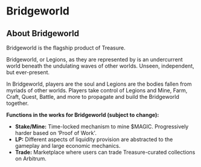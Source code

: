 # Bridgeworld

## About Bridgeworld

Bridgeworld is the flagship product of Treasure.

Bridgeworld, or Legions, as they are represented by is an undercurrent world beneath the undulating waves of other worlds. Unseen, independent, but ever-present.

In Bridgeworld, players are the soul and Legions are the bodies fallen from myriads of other worlds. Players take control of Legions and Mine, Farm, Craft, Quest, Battle, and more to propagate and build the Bridgeworld together.

**Functions in the works for Bridgeworld (subject to change):**

* **Stake/Mine:** Time-locked mechanism to mine $MAGIC. Progressively harder based on ‘Proof of Work'.
* **LP:** Different aspects of liquidity provision are abstracted to the gameplay and large economic mechanics.
* **Trade:** Marketplace where users can trade Treasure-curated collections on Arbitrum.
